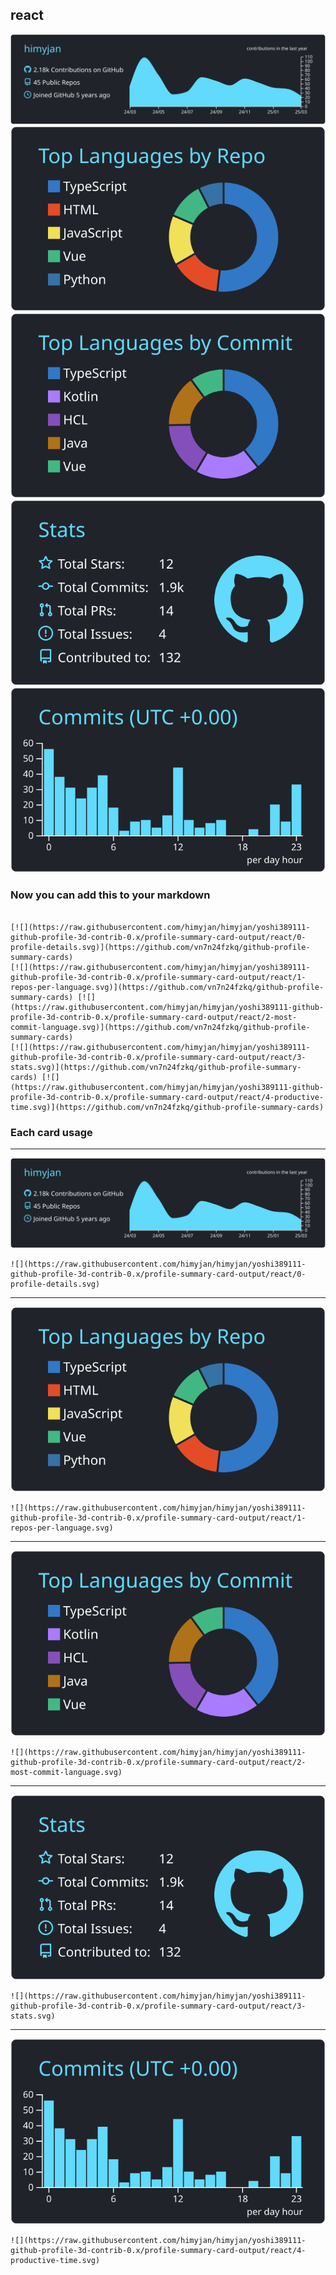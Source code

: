 ## react

[![](./0-profile-details.svg)](https://github.com/vn7n24fzkq/github-profile-summary-cards)
[![](./1-repos-per-language.svg)](https://github.com/vn7n24fzkq/github-profile-summary-cards) [![](./2-most-commit-language.svg)](https://github.com/vn7n24fzkq/github-profile-summary-cards)
[![](./3-stats.svg)](https://github.com/vn7n24fzkq/github-profile-summary-cards) [![](./4-productive-time.svg)](https://github.com/vn7n24fzkq/github-profile-summary-cards)
### Now you can add this to your markdown
```

[![](https://raw.githubusercontent.com/himyjan/himyjan/yoshi389111-github-profile-3d-contrib-0.x/profile-summary-card-output/react/0-profile-details.svg)](https://github.com/vn7n24fzkq/github-profile-summary-cards)
[![](https://raw.githubusercontent.com/himyjan/himyjan/yoshi389111-github-profile-3d-contrib-0.x/profile-summary-card-output/react/1-repos-per-language.svg)](https://github.com/vn7n24fzkq/github-profile-summary-cards) [![](https://raw.githubusercontent.com/himyjan/himyjan/yoshi389111-github-profile-3d-contrib-0.x/profile-summary-card-output/react/2-most-commit-language.svg)](https://github.com/vn7n24fzkq/github-profile-summary-cards)
[![](https://raw.githubusercontent.com/himyjan/himyjan/yoshi389111-github-profile-3d-contrib-0.x/profile-summary-card-output/react/3-stats.svg)](https://github.com/vn7n24fzkq/github-profile-summary-cards) [![](https://raw.githubusercontent.com/himyjan/himyjan/yoshi389111-github-profile-3d-contrib-0.x/profile-summary-card-output/react/4-productive-time.svg)](https://github.com/vn7n24fzkq/github-profile-summary-cards)

```

### Each card usage
---

![](./0-profile-details.svg)

```
![](https://raw.githubusercontent.com/himyjan/himyjan/yoshi389111-github-profile-3d-contrib-0.x/profile-summary-card-output/react/0-profile-details.svg)
```

    

---

![](./1-repos-per-language.svg)

```
![](https://raw.githubusercontent.com/himyjan/himyjan/yoshi389111-github-profile-3d-contrib-0.x/profile-summary-card-output/react/1-repos-per-language.svg)
```

    

---

![](./2-most-commit-language.svg)

```
![](https://raw.githubusercontent.com/himyjan/himyjan/yoshi389111-github-profile-3d-contrib-0.x/profile-summary-card-output/react/2-most-commit-language.svg)
```

    

---

![](./3-stats.svg)

```
![](https://raw.githubusercontent.com/himyjan/himyjan/yoshi389111-github-profile-3d-contrib-0.x/profile-summary-card-output/react/3-stats.svg)
```

    

---

![](./4-productive-time.svg)

```
![](https://raw.githubusercontent.com/himyjan/himyjan/yoshi389111-github-profile-3d-contrib-0.x/profile-summary-card-output/react/4-productive-time.svg)
```

    
